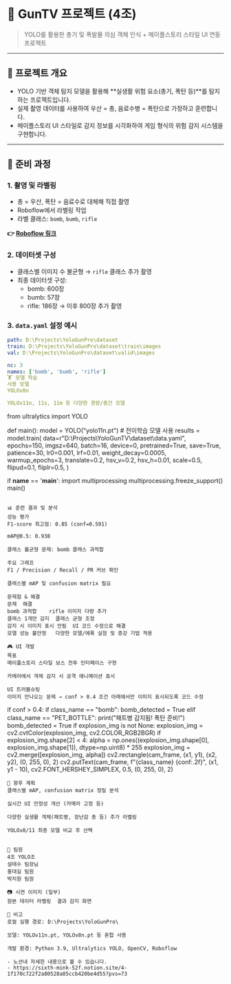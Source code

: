 # 🔫 GunTV 프로젝트 (4조)

> YOLO를 활용한 총기 및 폭발물 의심 객체 인식 + 메이플스토리 스타일 UI 연동 프로젝트

---

## 📌 프로젝트 개요

- YOLO 기반 객체 탐지 모델을 활용해 **실생활 위험 요소(총기, 폭탄 등)**를 탐지하는 프로젝트입니다.
- 실제 촬영 데이터를 사용하여 우산 = 총, 음료수병 = 폭탄으로 가정하고 훈련합니다.
- 메이플스토리 UI 스타일로 감지 정보를 시각화하여 게임 형식의 위험 감지 시스템을 구현합니다.

---

## 🧪 준비 과정

### 1. 촬영 및 라벨링

- 총 = 우산, 폭탄 = 음료수로 대체해 직접 촬영
- Roboflow에서 라벨링 작업
- 라벨 클래스: `bomb`, `bumb`, `rifle`

**👉 [Roboflow 링크](https://app.roboflow.com/yolopro-9psnd/my-first-project-zfwet/upload)**

### 2. 데이터셋 구성

- 클래스별 이미지 수 불균형 → `rifle` 클래스 추가 촬영
- 최종 데이터셋 구성:
    - bomb: 600장
    - bumb: 57장
    - rifle: 186장 → 이후 800장 추가 촬영

### 3. `data.yaml` 설정 예시

```yaml
path: D:\Projects\YoloGunPro\dataset
train: D:\Projects\YoloGunPro\dataset\train\images
val: D:\Projects\YoloGunPro\dataset\valid\images

nc: 3
names: ['bomb', 'bumb', 'rifle']
🏋️ 모델 학습
사용 모델
YOLOv8n

YOLOv11n, 11s, 11m 등 다양한 경량/중간 모델

```
from ultralytics import YOLO

def main():
    model = YOLO("yolo11n.pt")  # 전이학습 모델 사용
    results = model.train(
        data=r"D:\Projects\YoloGunTV\dataset\data.yaml",
        epochs=150,
        imgsz=640,
        batch=16,
        device=0,
        pretrained=True,
        save=True,
        patience=30,
        lr0=0.001,
        lrf=0.01,
        weight_decay=0.0005,
        warmup_epochs=3,
        translate=0.2,
        hsv_v=0.2,
        hsv_h=0.01,
        scale=0.5,
        flipud=0.1,
        fliplr=0.5,
    )

if __name__ == '__main__':
    import multiprocessing
    multiprocessing.freeze_support()
    main()
```

📊 훈련 결과 및 분석
성능 평가
F1-score 최고점: 0.85 (conf=0.591)

mAP@0.5: 0.938

클래스 불균형 문제: bomb 클래스 과적합

주요 그래프
F1 / Precision / Recall / PR 커브 확인

클래스별 mAP 및 confusion matrix 필요

문제점 & 해결
문제	해결
bomb 과적합	rifle 이미지 다량 추가
클래스 1개만 감지	클래스 균형 조정
감지 시 이미지 표시 안됨	UI 코드 수정으로 해결
모델 성능 불안정	다양한 모델/에폭 실험 및 증강 기법 적용

🎮 UI 개발
목표
메이플스토리 스타일 보스 전투 인터페이스 구현

카메라에서 객체 감지 시 공격 애니메이션 표시

UI 트러블슈팅
이미지 안나오는 문제 → conf > 0.4 조건 아래에서만 이미지 표시되도록 코드 수정
```
if conf > 0.4:
    if class_name == "bomb":
        bomb_detected = True
    elif class_name == "PET_BOTTLE":
        print("패트병 감지됨! 폭탄 준비!")
        bomb_detected = True
        if explosion_img is not None:
            explosion_img = cv2.cvtColor(explosion_img, cv2.COLOR_RGB2BGR)
            if explosion_img.shape[2] < 4:
                alpha = np.ones((explosion_img.shape[0], explosion_img.shape[1]), dtype=np.uint8) * 255
                explosion_img = cv2.merge([explosion_img, alpha])
        cv2.rectangle(cam_frame, (x1, y1), (x2, y2), (0, 255, 0), 2)
        cv2.putText(cam_frame, f"{class_name} {conf:.2f}", (x1, y1 - 10),
                    cv2.FONT_HERSHEY_SIMPLEX, 0.5, (0, 255, 0), 2)
```
🧠 향후 계획
클래스별 mAP, confusion matrix 정밀 분석

실시간 UI 안정성 개선 (카메라 고정 등)

다양한 실생활 객체(패트병, 장난감 총 등) 추가 라벨링

YOLOv8/11 최종 모델 비교 후 선택


👥 팀원
4조 YOLO조
설태수 팀장님
홍대길 팀원
박지원 팀원

📷 시연 이미지 (일부)
원본 데이터 라벨링	결과 감지 화면

📌 비고
로컬 실행 경로: D:\Projects\YoloGunPro\

모델: YOLOv11n.pt, YOLOv8n.pt 등 혼합 사용

개발 환경: Python 3.9, Ultralytics YOLO, OpenCV, Roboflow

- 노션내 자세한 내용으로 볼 수 있습니다.
- https://sixth-mink-52f.notion.site/4-1f170c722f2a80528a85ccb420be4d55?pvs=73
